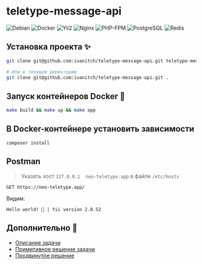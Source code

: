 # teletype-message-api

![Debian](https://img.shields.io/badge/Debian-12-A81D33?logo=debian&logoColor=white)
![Docker](https://img.shields.io/badge/Docker-28.1-2496ED?logo=docker&logoColor=white)
![Yii2](https://img.shields.io/badge/Yii2-2.0-83B81A?logo=yii&logoColor=white)
![Nginx](https://img.shields.io/badge/Nginx-1.27-009639?logo=nginx&logoColor=white)
![PHP-FPM](https://img.shields.io/badge/PHP_FPM-8.4-777BB4?logo=php&logoColor=white)
![PostgreSQL](https://img.shields.io/badge/PostgreSQL-17.5-4169E1?logo=postgresql&logoColor=white)
![Redis](https://img.shields.io/badge/Redis-8.0-DC382D?logo=redis&logoColor=white)

## Установка проекта ✨
```bash
git clone git@github.com:ivanitch/teletype-message-api.git teletype-message-api

# Или в текущую директорию
git clone git@github.com:ivanitch/teletype-message-api.git .
```

## Запуск контейнеров Docker 🚀
```bash  
make build && make up && make app
```

## В Docker-контейнере установить зависимости
```
composer install
```

## Postman
> Указать хост `127.0.0.1  neo-teletype.app` в файле `/etc/hosts`

```
GET https://neo-teletype.app/
```
Видим:
```
Hello world! 👋 | Yii version 2.0.52
```

## Дополнительно 🔗
- [Описание задачи](resources/Task.md)
- [Примитивное решение задачи](resources/Solution.md)
- [Продвинутое решение](resources/Advanced.md)